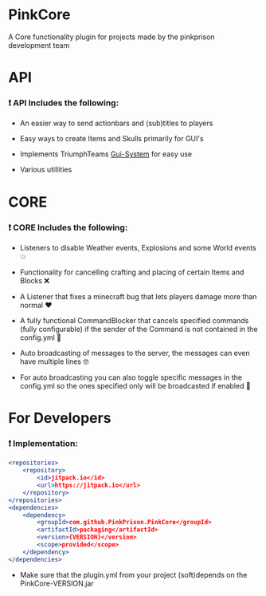 # PinkCore

A Core functionality plugin for projects made by the pinkprison development team

# API

### :exclamation: API Includes the following:

- An easier way to send actionbars and (sub)titles to players

- Easy ways to create Items and Skulls primarily for GUI's

- Implements TriumphTeams [Gui-System](https://github.com/TriumphTeam/triumph-gui) for easy use

- Various utillities

# CORE

### :exclamation: CORE Includes the following:

- Listeners to disable Weather events, Explosions and some World events 💥

- Functionality for cancelling crafting and placing of certain Items and Blocks :x:

- A Listener that fixes a minecraft bug that lets players damage more than normal :heart:

- A fully functional CommandBlocker that cancels specified commands (fully configurable) if the sender of the Command is not contained in the config.yml 👮

- Auto broadcasting of messages to the server, the messages can even have multiple lines 🤓

- For auto broadcasting you can also toggle specific messages in the config.yml so the ones specified only will be broadcasted if enabled 📣

# For Developers

### :exclamation: Implementation:

``` apache maven
<repositories>
    <repository>
        <id>jitpack.io</id>
        <url>https://jitpack.io</url>
    </repository>
</repositories>
<dependencies>
    <dependency>
        <groupId>com.github.PinkPrison.PinkCore</groupId>
        <artifactId>packaging</artifactId>
        <version>{VERSION}</version>
        <scope>provided</scope>
    </dependency>
</dependencies>
```

- Make sure that the plugin.yml from your project (soft)depends on the PinkCore-VERSION.jar

